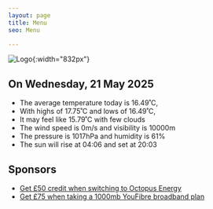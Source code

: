 ```yaml
---
layout: page
title: Menu
seo: Menu

---
```


![Logo](/images/logo.jpg){:width="832px"}

<!-- weather_marker starts -->
## On Wednesday, 21 May 2025

- The average temperature today is 16.49˚C,
- With highs of 17.75˚C and lows of 16.49˚C,
- It may feel like 15.79˚C with few clouds
- The wind speed is 0m/s and visibility is 10000m
- The pressure is 1017hPa and humidity is 61%
- The sun will rise at 04:06 and set at 20:03

<!-- weather_marker ends -->

## Sponsors

- [Get £50 credit when switching to Octopus Energy](https://bit.ly/3oD1nnS)
- [Get £75 when taking a 1000mb YouFibre broadband plan](https://aklam.io/91zWhU?)
